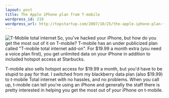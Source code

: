 ```yaml
--- 
layout: post
title: The Apple iPhone plan from T-mobile
wordpress_id: 219
wordpress_url: http://topstartup.com/2007/10/25/the-apple-iphone-plan-from-t-mobile/
---
```

<a href="http://img518.imageshack.us/img518/9532/zz54a7d542bp1.png"><img src="http://img178.imageshack.us/img178/3070/zz0bec6db2ce6.png" alt="T-Mobile total internet" align="left"/></a>So, you've hacked your iPhone, but how do you get the most out of it on T-mobile? T-mobile has an under publicized plan called "T-mobile total internet add-on". For $19.99 a month extra (you need a voice plan first), you get unlimited data on your iPhone in addition to included hotspot access at Starbucks. 

T-mobile also sells hotspot access for $19.99 a month, but you'd have to be stupid to pay for that. I switched from my blackberry data plan (also $19.99) to t-mobile Total internet with no hassles, and no problems. When you call up, t-mobile can tell you're using an iPhone and generally the staff there is pretty interested in helping you get the most out of your iPhone on t-mobile.
